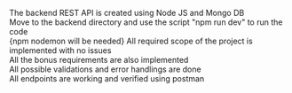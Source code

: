 The backend REST API is created using Node JS and Mongo DB <br>
Move to the backend directory and use the script "npm run dev" to run the code <br> {npm nodemon will be needed}
All required scope of the project is implemented with no issues <br>
All the bonus requirements are also implemented <br>
All possible validations and error handlings are done <br>
All endpoints are working and verified using postman <br>
